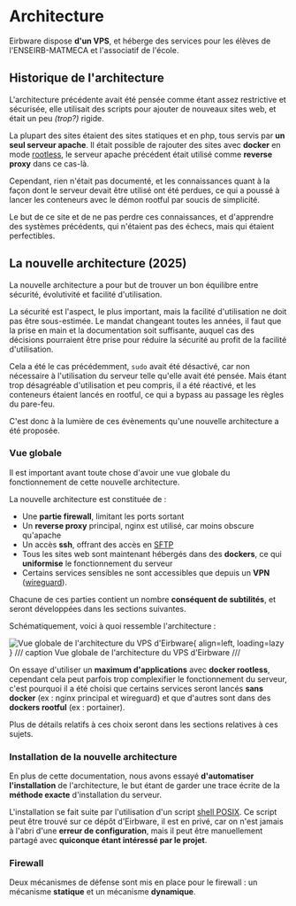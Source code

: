 # Architecture

Eirbware dispose **d'un VPS**, et héberge des services pour les élèves de
l'ENSEIRB-MATMECA et l'associatif de l'école.

## Historique de l'architecture

L'architecture précédente avait été pensée comme étant assez restrictive et
sécurisée, elle utilisait des scripts pour ajouter de nouveaux sites web, et
était un peu _(trop?)_ rigide.

La plupart des sites étaient des sites statiques et en php, tous servis par **un
seul serveur apache**. Il était possible de rajouter des sites avec **docker** en mode
[rootless](https://docs.docker.com/engine/security/rootless/), le serveur apache précédent était utilisé comme
**reverse proxy** dans ce cas-là.

Cependant, rien n'était pas documenté, et les connaissances quant à la façon
dont le serveur devait être utilisé ont été perdues, ce qui a poussé à lancer
les conteneurs avec le démon rootful par soucis de simplicité.

Le but de ce site et de ne pas perdre ces connaissances, et d'apprendre des
systèmes précédents, qui n'étaient pas des échecs, mais qui étaient perfectibles.

## La nouvelle architecture (2025)

La nouvelle architecture a pour but de trouver un bon équilibre entre sécurité,
évolutivité et facilité d'utilisation.

La sécurité est l'aspect, le plus important, mais la facilité d'utilisation ne
doit pas être sous-estimée. Le mandat changeant toutes les années, il faut que
la prise en main et la documentation soit suffisante, auquel cas des décisions
pourraient être prise pour réduire la sécurité au profit de la facilité
d'utilisation.

Cela a été le cas précédemment, `sudo` avait été désactivé, car non nécessaire à
l'utilisation du serveur telle qu'elle avait été pensée. Mais étant trop
désagréable d'utilisation et peu compris, il a été réactivé, et les conteneurs
étaient lancés en rootful, ce qui a bypass au passage les règles du pare-feu.

C'est donc à la lumière de ces évènements qu'une nouvelle architecture a été
proposée.

### Vue globale

Il est important avant toute chose d'avoir une vue globale du fonctionnement
de cette nouvelle architecture.

La nouvelle architecture est constituée de :

* Une **partie firewall**, limitant les ports sortant
* Un **reverse proxy** principal, nginx est utilisé, car moins obscure qu'apache
* Un accès **ssh**, offrant des accès en [SFTP](https://en.wikipedia.org/wiki/SSH_File_Transfer_Protocol)
* Tous les sites web sont maintenant hébergés dans des **dockers**, ce qui **uniformise** le fonctionnement du serveur
* Certains services sensibles ne sont accessibles que depuis un **VPN** ([wireguard](https://www.wireguard.com/)).

Chacune de ces parties contient un nombre **conséquent de subtilités**, et seront
développées dans les sections suivantes.

Schématiquement, voici à quoi ressemble l'architecture :

![Vue globale de l'architecture du VPS d'Eirbware](/images/Eirbware.png){ align=left, loading=lazy }
/// caption
Vue globale de l'architecture du VPS d'Eirbware
///

On essaye d'utiliser un **maximum d'applications** avec **docker rootless**, cependant
cela peut parfois trop complexifier le fonctionnement du serveur, c'est pourquoi
il a été choisi que certains services seront lancés **sans docker**
(ex : nginx principal et wireguard) et que d'autres sont dans des **dockers rootful**
(ex : portainer).

Plus de détails relatifs à ces choix seront dans les sections relatives à ces sujets.


### Installation de la nouvelle architecture

En plus de cette documentation, nous avons essayé **d'automatiser l'installation** de
l'architecture, le but étant de garder une trace écrite de la **méthode exacte**
d'installation du serveur.

L'installation se fait suite par l'utilisation d'un script
[shell POSIX](https://pubs.opengroup.org/onlinepubs/9699919799/utilities/V3_chap02.html).
Ce script peut être trouvé sur ce [](https://github.com/Eirbware/server)dépôt d'Eirbware, il est en privé, car
on n'est jamais à l'abri d'une **erreur de configuration**, mais il peut être manuellement
partagé avec **quiconque étant intéressé par le projet**.

### Firewall

Deux mécanismes de défense sont mis en place pour le firewall : un mécanisme
**statique** et un mécanisme **dynamique**.


